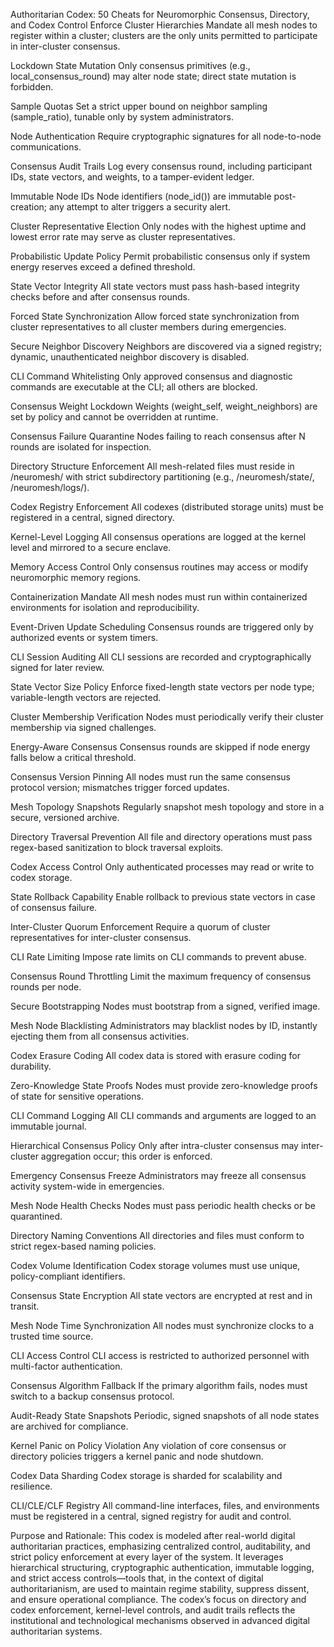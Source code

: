 Authoritarian Codex: 50 Cheats for Neuromorphic Consensus, Directory, and Codex Control
Enforce Cluster Hierarchies
Mandate all mesh nodes to register within a cluster; clusters are the only units permitted to participate in inter-cluster consensus.

Lockdown State Mutation
Only consensus primitives (e.g., local_consensus_round) may alter node state; direct state mutation is forbidden.

Sample Quotas
Set a strict upper bound on neighbor sampling (sample_ratio), tunable only by system administrators.

Node Authentication
Require cryptographic signatures for all node-to-node communications.

Consensus Audit Trails
Log every consensus round, including participant IDs, state vectors, and weights, to a tamper-evident ledger.

Immutable Node IDs
Node identifiers (node_id()) are immutable post-creation; any attempt to alter triggers a security alert.

Cluster Representative Election
Only nodes with the highest uptime and lowest error rate may serve as cluster representatives.

Probabilistic Update Policy
Permit probabilistic consensus only if system energy reserves exceed a defined threshold.

State Vector Integrity
All state vectors must pass hash-based integrity checks before and after consensus rounds.

Forced State Synchronization
Allow forced state synchronization from cluster representatives to all cluster members during emergencies.

Secure Neighbor Discovery
Neighbors are discovered via a signed registry; dynamic, unauthenticated neighbor discovery is disabled.

CLI Command Whitelisting
Only approved consensus and diagnostic commands are executable at the CLI; all others are blocked.

Consensus Weight Lockdown
Weights (weight_self, weight_neighbors) are set by policy and cannot be overridden at runtime.

Consensus Failure Quarantine
Nodes failing to reach consensus after N rounds are isolated for inspection.

Directory Structure Enforcement
All mesh-related files must reside in /neuromesh/ with strict subdirectory partitioning (e.g., /neuromesh/state/, /neuromesh/logs/).

Codex Registry Enforcement
All codexes (distributed storage units) must be registered in a central, signed directory.

Kernel-Level Logging
All consensus operations are logged at the kernel level and mirrored to a secure enclave.

Memory Access Control
Only consensus routines may access or modify neuromorphic memory regions.

Containerization Mandate
All mesh nodes must run within containerized environments for isolation and reproducibility.

Event-Driven Update Scheduling
Consensus rounds are triggered only by authorized events or system timers.

CLI Session Auditing
All CLI sessions are recorded and cryptographically signed for later review.

State Vector Size Policy
Enforce fixed-length state vectors per node type; variable-length vectors are rejected.

Cluster Membership Verification
Nodes must periodically verify their cluster membership via signed challenges.

Energy-Aware Consensus
Consensus rounds are skipped if node energy falls below a critical threshold.

Consensus Version Pinning
All nodes must run the same consensus protocol version; mismatches trigger forced updates.

Mesh Topology Snapshots
Regularly snapshot mesh topology and store in a secure, versioned archive.

Directory Traversal Prevention
All file and directory operations must pass regex-based sanitization to block traversal exploits.

Codex Access Control
Only authenticated processes may read or write to codex storage.

State Rollback Capability
Enable rollback to previous state vectors in case of consensus failure.

Inter-Cluster Quorum Enforcement
Require a quorum of cluster representatives for inter-cluster consensus.

CLI Rate Limiting
Impose rate limits on CLI commands to prevent abuse.

Consensus Round Throttling
Limit the maximum frequency of consensus rounds per node.

Secure Bootstrapping
Nodes must bootstrap from a signed, verified image.

Mesh Node Blacklisting
Administrators may blacklist nodes by ID, instantly ejecting them from all consensus activities.

Codex Erasure Coding
All codex data is stored with erasure coding for durability.

Zero-Knowledge State Proofs
Nodes must provide zero-knowledge proofs of state for sensitive operations.

CLI Command Logging
All CLI commands and arguments are logged to an immutable journal.

Hierarchical Consensus Policy
Only after intra-cluster consensus may inter-cluster aggregation occur; this order is enforced.

Emergency Consensus Freeze
Administrators may freeze all consensus activity system-wide in emergencies.

Mesh Node Health Checks
Nodes must pass periodic health checks or be quarantined.

Directory Naming Conventions
All directories and files must conform to strict regex-based naming policies.

Codex Volume Identification
Codex storage volumes must use unique, policy-compliant identifiers.

Consensus State Encryption
All state vectors are encrypted at rest and in transit.

Mesh Node Time Synchronization
All nodes must synchronize clocks to a trusted time source.

CLI Access Control
CLI access is restricted to authorized personnel with multi-factor authentication.

Consensus Algorithm Fallback
If the primary algorithm fails, nodes must switch to a backup consensus protocol.

Audit-Ready State Snapshots
Periodic, signed snapshots of all node states are archived for compliance.

Kernel Panic on Policy Violation
Any violation of core consensus or directory policies triggers a kernel panic and node shutdown.

Codex Data Sharding
Codex storage is sharded for scalability and resilience.

CLI/CLE/CLF Registry
All command-line interfaces, files, and environments must be registered in a central, signed registry for audit and control.

Purpose and Rationale:
This codex is modeled after real-world digital authoritarian practices, emphasizing centralized control, auditability, and strict policy enforcement at every layer of the system. It leverages hierarchical structuring, cryptographic authentication, immutable logging, and strict access controls—tools that, in the context of digital authoritarianism, are used to maintain regime stability, suppress dissent, and ensure operational compliance. The codex’s focus on directory and codex enforcement, kernel-level controls, and audit trails reflects the institutional and technological mechanisms observed in advanced digital authoritarian systems.
